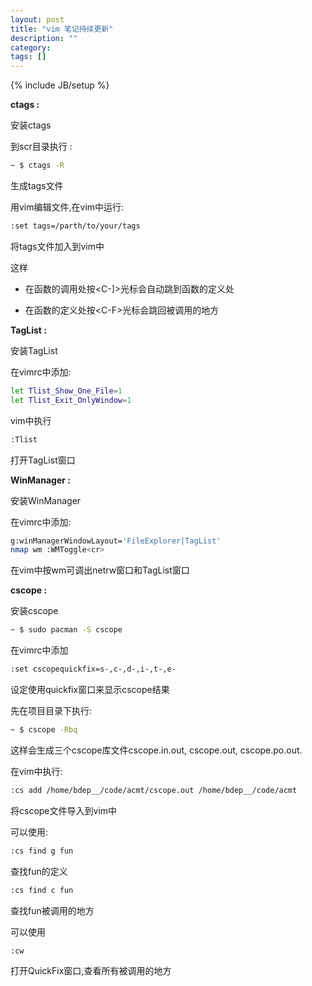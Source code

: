```yaml
---
layout: post
title: "vim 笔记持续更新"
description: ""
category: 
tags: []
---
```

{% include JB/setup %}

__ctags :__

安装ctags

到scr目录执行 :

```bash
~ $ ctags -R
```

生成tags文件

用vim编辑文件,在vim中运行:

```bash
:set tags=/parth/to/your/tags
```

将tags文件加入到vim中

这样

- 在函数的调用处按\<C-\]\>光标会自动跳到函数的定义处

- 在函数的定义处按\<C-F\>光标会跳回被调用的地方

__TagList :__

安装TagList

在vimrc中添加:

```bash
let Tlist_Show_One_File=1
let Tlist_Exit_OnlyWindow=1
```

vim中执行

```bash
:Tlist
```
打开TagList窗口

__WinManager :__

安装WinManager

在vimrc中添加:

```bash
g:winManagerWindowLayout='FileExplorer|TagList'
nmap wm :WMToggle<cr>
```

在vim中按wm可调出netrw窗口和TagList窗口

__cscope :__

安装cscope

```bash
~ $ sudo pacman -S cscope
```

在vimrc中添加

```bash
:set cscopequickfix=s-,c-,d-,i-,t-,e-
```

设定使用quickfix窗口来显示cscope结果

先在项目目录下执行:

```bash
~ $ cscope -Rbq
```

这样会生成三个cscope库文件cscope.in.out, cscope.out, cscope.po.out.

在vim中执行:

```bash
:cs add /home/bdep__/code/acmt/cscope.out /home/bdep__/code/acmt
```

将cscope文件导入到vim中

可以使用:

```bash
:cs find g fun
```

查找fun的定义

```bash
:cs find c fun
```

查找fun被调用的地方

可以使用

```bash
:cw
```

打开QuickFix窗口,查看所有被调用的地方

